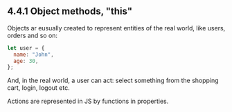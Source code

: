 ## 4.4.1 Object methods, "this"

Objects ar eusually created to represent entities of the real world, like users, orders and so on:

```js
let user = {
  name: "John",
  age: 30,
};
```

And, in the real world, a user can act: select something from the shopping cart, login, logout etc.

Actions are represented in JS by functions in properties.
